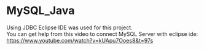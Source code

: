 # MySQL_Java
Using JDBC
Eclipse IDE was used for this project.<br/>
You can get help from this video to connect MySQL Server with eclipse ide:<br/>
<https://www.youtube.com/watch?v=kUApu7Ooes8&t=97s>

